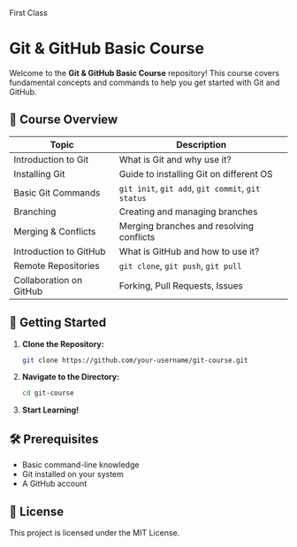 First Class

# Git & GitHub Basic Course

Welcome to the **Git & GitHub Basic Course** repository! This course covers fundamental concepts and commands to help you get started with Git and GitHub.

## 📌 Course Overview

| Topic            | Description |
|-----------------|-------------|
| Introduction to Git | What is Git and why use it? |
| Installing Git | Guide to installing Git on different OS |
| Basic Git Commands | `git init`, `git add`, `git commit`, `git status` |
| Branching | Creating and managing branches |
| Merging & Conflicts | Merging branches and resolving conflicts |
| Introduction to GitHub | What is GitHub and how to use it? |
| Remote Repositories | `git clone`, `git push`, `git pull` |
| Collaboration on GitHub | Forking, Pull Requests, Issues |

## 🚀 Getting Started

1. **Clone the Repository:**
   ```sh
   git clone https://github.com/your-username/git-course.git
   ```
2. **Navigate to the Directory:**
   ```sh
   cd git-course
   ```
3. **Start Learning!**

## 🛠 Prerequisites
- Basic command-line knowledge
- Git installed on your system
- A GitHub account



## 📜 License
This project is licensed under the MIT License.

 
